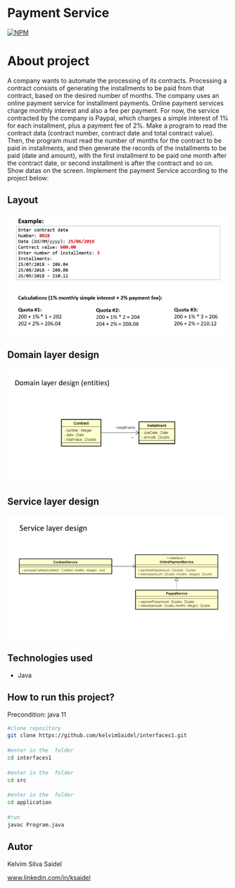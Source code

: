 # Payment Service

[![NPM](https://img.shields.io/npm/l/react)](https://github.com/kelvimSaidel/composition_and_enumeration_java/blob/master/LICENSE)


# About project

A company wants to automate the processing of its contracts. Processing a contract consists of generating the installments to be paid from that contract,
based on the desired number of months.
The company uses an online payment service for installment payments. Online payment services charge monthly interest and also a fee per payment. 
For now, the service contracted by the company is Paypal, which charges a simple interest of 1% for each installment, plus a payment fee of 2%.
Make a program to read the contract data (contract number, contract date and total contract value).
Then, the program must read the number of months for the contract to be paid in installments, and then generate the records of the installments to be paid (date and amount),
with the first installment to be paid one month after the contract date, or second installment is after the contract and so on. 
Show datas on the screen. Implement the payment Service according to the project below:

## Layout

![INTERFACE](https://github.com/kelvimSaidel/Interfaces1/blob/65011d9d44dd29fc95f0b5f38cfda772d981cf6e/src/assets/example.JPG)

## Domain layer design

![CONCEPTUAL_DATA_MODEL](https://github.com/kelvimSaidel/interfaces1/blob/b957089adcc2b5d8adba4effc0a5012b6cdabd6e/src/assets/conceptual_data_model_entities.JPG)

## Service layer design

![CONCEPTUAL_DATA_MODEL](https://github.com/kelvimSaidel/interfaces1/blob/d883b3f7866cd7089219cc75a69fe893355123bc/src/assets/conceptual_data_model_service.JPG)


## Technologies used

- Java

## How to run this project?

Precondition: java 11

```bash
#clone repository
git clone https://github.com/kelvimSaidel/interfaces1.git

#enter in the  folder
cd interfaces1

#enter in the  folder
cd src

#enter in the  folder
cd application

#run
javac Program.java
```

## Autor

Kelvim Silva Saidel

www.linkedin.com/in/ksaidel


